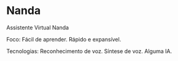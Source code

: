 # Nanda
Assistente Virtual Nanda

Foco:
  Fácil de aprender.
  Rápido e expansível.
  
  Tecnologias:
    Reconhecimento de voz.
    Síntese de voz.
    Alguma IA.
    
